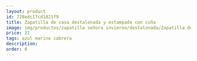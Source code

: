 ```yaml
---
layout: product
id: 728edc17cd1821f9
title: Zapatilla de casa destalonada y estampada con cuña
image: img/productos/zapatilla señora invierno/destalonada/Zapatilla de casa destalonada y estampada con cuña=22=azul marino cabrera.webp
price: 22
tags: azul marino cabrera
description: 
order: 0
---
```

